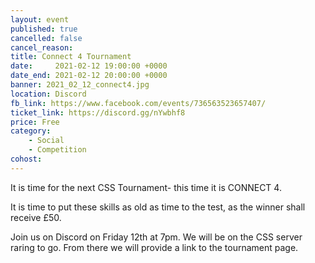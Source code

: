 ```yaml
---
layout: event
published: true
cancelled: false
cancel_reason:
title: Connect 4 Tournament
date:     2021-02-12 19:00:00 +0000
date_end: 2021-02-12 20:00:00 +0000
banner: 2021_02_12_connect4.jpg
location: Discord
fb_link: https://www.facebook.com/events/736563523657407/
ticket_link: https://discord.gg/nYwbhf8
price: Free
category:
    - Social
    - Competition
cohost:
---
```

It is time for the next CSS Tournament- this time it is CONNECT 4.

It is time to put these skills as old as time to the test, as the winner shall receive £50.

Join us on Discord on Friday 12th at 7pm. We will be on the CSS server raring to go. From there we will provide a link to the tournament page.
